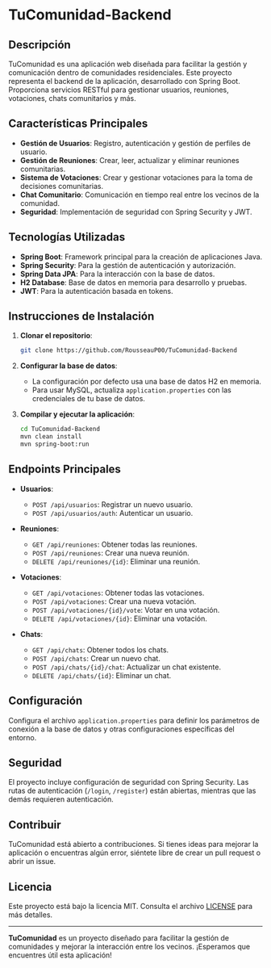 # TuComunidad-Backend

## Descripción

TuComunidad es una aplicación web diseñada para facilitar la gestión y comunicación dentro de comunidades residenciales. Este proyecto representa el backend de la aplicación, desarrollado con Spring Boot. Proporciona servicios RESTful para gestionar usuarios, reuniones, votaciones, chats comunitarios y más.

## Características Principales

- **Gestión de Usuarios**: Registro, autenticación y gestión de perfiles de usuario.
- **Gestión de Reuniones**: Crear, leer, actualizar y eliminar reuniones comunitarias.
- **Sistema de Votaciones**: Crear y gestionar votaciones para la toma de decisiones comunitarias.
- **Chat Comunitario**: Comunicación en tiempo real entre los vecinos de la comunidad.
- **Seguridad**: Implementación de seguridad con Spring Security y JWT.

## Tecnologías Utilizadas

- **Spring Boot**: Framework principal para la creación de aplicaciones Java.
- **Spring Security**: Para la gestión de autenticación y autorización.
- **Spring Data JPA**: Para la interacción con la base de datos.
- **H2 Database**: Base de datos en memoria para desarrollo y pruebas.
- **JWT**: Para la autenticación basada en tokens.

## Instrucciones de Instalación

1. **Clonar el repositorio**:
    ```bash
    git clone https://github.com/RousseauP00/TuComunidad-Backend
    ```
2. **Configurar la base de datos**:
    - La configuración por defecto usa una base de datos H2 en memoria.
    - Para usar MySQL, actualiza `application.properties` con las credenciales de tu base de datos.

3. **Compilar y ejecutar la aplicación**:
    ```bash
    cd TuComunidad-Backend
    mvn clean install
    mvn spring-boot:run
    ```

## Endpoints Principales

- **Usuarios**:
  - `POST /api/usuarios`: Registrar un nuevo usuario.
  - `POST /api/usuarios/auth`: Autenticar un usuario.

- **Reuniones**:
  - `GET /api/reuniones`: Obtener todas las reuniones.
  - `POST /api/reuniones`: Crear una nueva reunión.
  - `DELETE /api/reuniones/{id}`: Eliminar una reunión.

- **Votaciones**:
  - `GET /api/votaciones`: Obtener todas las votaciones.
  - `POST /api/votaciones`: Crear una nueva votación.
  - `POST /api/votaciones/{id}/vote`: Votar en una votación.
  - `DELETE /api/votaciones/{id}`: Eliminar una votación.

- **Chats**:
  - `GET /api/chats`: Obtener todos los chats.
  - `POST /api/chats`: Crear un nuevo chat.
  - `POST /api/chats/{id}/chat`: Actualizar un chat existente.
  - `DELETE /api/chats/{id}`: Eliminar un chat.

## Configuración

Configura el archivo `application.properties` para definir los parámetros de conexión a la base de datos y otras configuraciones específicas del entorno.

## Seguridad

El proyecto incluye configuración de seguridad con Spring Security. Las rutas de autenticación (`/login`, `/register`) están abiertas, mientras que las demás requieren autenticación.

## Contribuir

TuComunidad está abierto a contribuciones. Si tienes ideas para mejorar la aplicación o encuentras algún error, siéntete libre de crear un pull request o abrir un issue.

## Licencia

Este proyecto está bajo la licencia MIT. Consulta el archivo [LICENSE](LICENSE) para más detalles.

---

**TuComunidad** es un proyecto diseñado para facilitar la gestión de comunidades y mejorar la interacción entre los vecinos. ¡Esperamos que encuentres útil esta aplicación!